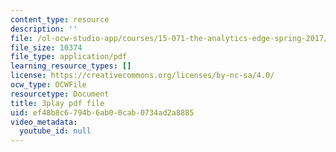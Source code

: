 ```yaml
---
content_type: resource
description: ''
file: /ol-ocw-studio-app/courses/15-071-the-analytics-edge-spring-2017/ef48b8c6794b6ab00cab0734ad2a8885_o5bqy_5T07Y.pdf
file_size: 10374
file_type: application/pdf
learning_resource_types: []
license: https://creativecommons.org/licenses/by-nc-sa/4.0/
ocw_type: OCWFile
resourcetype: Document
title: 3play pdf file
uid: ef48b8c6-794b-6ab0-0cab-0734ad2a8885
video_metadata:
  youtube_id: null
---
```

